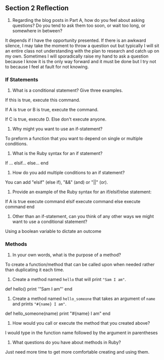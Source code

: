 ## Section 2 Reflection

1. Regarding the blog posts in Part A, how do you feel about asking questions? Do you tend to ask them too soon, or wait too long, or somewhere in between?

It depends if I have the opportunity presented. If there is an awkward silence, I may take the moment to throw a question out but typically I will sit an entire class not understanding with the plan to research and catch up on my own. Sometimes I will sporadically raise my hand to ask a question because I know it is the only way forward and it must be done but I try not to because I feel at fault for not knowing.

### If Statements

1. What is a conditional statement? Give three examples.

If this is true, execute this command.

If A is true or B is true, execute the command.

If C is true, execute D. Else don't execute anyone.

1. Why might you want to use an if-statement?

To preform a function that you want to depend on single or multiple conditions.

1. What is the Ruby syntax for an if statement?

If ...
elsif...
else...
end

1. How do you add multiple conditions to an if statement?

You can add "elsif" (else if), "&&" (and) or "||" (or).

1. Provide an example of the Ruby syntax for an if/elsif/else statement:

If A is true
  execute command
elsif
  execute command
else
  execute command
end

1. Other than an if-statement, can you think of any other ways we might want to use a conditional statement?

Using a boolean variable to dictate an outcome

### Methods

1. In your own words, what is the purpose of a method?

To create a function/method that can be called upon when needed rather than duplicating it each time.

1. Create a method named `hello` that will print `"Sam I am"`.

def hello()
  print '"Sam I am"'
end

1. Create a method named `hello_someone` that takes an argument of `name` and prints `"#{name} I am"`.

def hello_someone(name)
  print "#{name} I am"
end

1. How would you call or execute the method that you created above?

I would type in the function name followed by the argument in parentheses

1. What questions do you have about methods in Ruby?

Just need more time to get more comfortable creating and using them.
